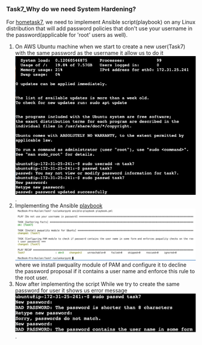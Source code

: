 ### Task7_Why do we need System Hardening?

For [hometask7](https://docs.google.com/presentation/d/1dWpGENLxnHXEjVzua42dJnQ-B1dsiRdzCTLU_9OJNn4/edit#slide=id.p7), we need to implement Ansible script(playbook) on any Linux distribution that will add password policies that don't use your username in the password(applicable for 'root' users as well).  
1. On AWS Ubuntu machine when we start to create a new user(Task7) with the same password as the username it allow us to do it ![allow us](https://github.com/Heckfy05/Heckfy05/blob/main/11.jpeg?raw=true).
2. Implementing the Ansible [playbook](https://github.com/Heckfy05/Task7/blob/main/playbook.yml) ![playbook](https://github.com/Heckfy05/Heckfy05/blob/main/33.jpeg?raw=true) where we install pwquality module of PAM and configure it to decline the password proposal if it contains a user name and enforce this rule to the root user.
3. Now after implementing the script While we try to create the same password for user it shows us error message ![error message](https://github.com/Heckfy05/Heckfy05/blob/main/22.jpeg?raw=true). 
